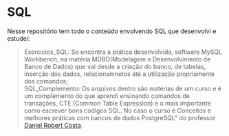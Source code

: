 # **SQL**

Nesse repositório tem todo o conteúdo envolvendo SQL que desenvolvi e estudei:

> Exercicios_SQL: Se encontra a prática desenvolvida, software MySQL Workbench, na matéria MDBD(Modelagem e Desenvolvimento de Banco de Dados) que vai desde a criação do banco, de tabelas, inserção dos dados, relacionamnetos até a utilização propriamente dos comandos;  
> SQL_Complemento: Os arquivos dentro são materias de um curso e é um complemento do que aprendi ensinando comandos de transações, CTE (Common Table Expression) e o mais importante como escrever bons códigos SQL. No caso o curso é Conceitos e melhores práticas com bancos de dados PostgreSQL" do professor [Daniel Robert Costa](https://github.com/drobcosta/digital_innovation_one). 
